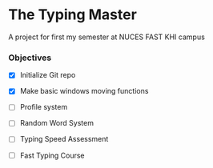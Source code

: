 # The Typing Master
A project for first my semester at NUCES FAST KHI campus
### Objectives
 - [x] Initialize Git repo
 - [x] Make basic windows moving functions
 - [ ] Profile system
 - [ ] Random Word System
 - [ ] Typing Speed Assessment
 - [ ] Fast Typing Course

